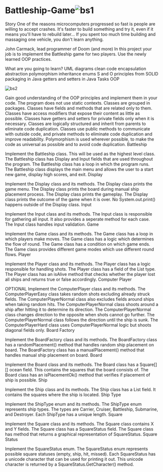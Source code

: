 # Battleship-Game![bs1](https://user-images.githubusercontent.com/70142353/137590843-d1817653-30d3-4fa5-b893-6f5bfc62de1e.jpg)



Story
One of the reasons microcomputers progressed so fast is people are willing to accept crashes. It's faster to build something and try it, even if it means you'll have to rebuild later... If you spent too much time building and massaging one vehicle, you don't learn anything.

John Carmack,
lead programmer of Doom (and more)
In this project your job is to implement the Battleship game for two players. Use the newly learned OOP practices.

What are you going to learn?
UML diagrams
clean code
encapsulation
abstraction
polymorphism
inheritance
enums
S and O principles from SOLID
packaging in Java
getters and setters in Java
Tasks
OOP

![bs2](https://user-images.githubusercontent.com/70142353/137590859-e6ee381f-7a7a-468c-a4a0-052df745062f.jpg)




Gain good understanding of the OOP principles and implement them in your code.
The program does not use static contexts.
Classes are grouped in packages.
Classes have fields and methods that are related only to them.
Classes have access modifiers that expose their content as little as possible.
Classes have getters and setters for private fields only when it is necessary.
Classes are logically structured and inherit from parents to eliminate code duplication.
Classes use public methods to communicate with outside code, and private methods to eliminate code duplication and improve readability.
Polymorphism is used wherever possible, to make the code as universal as possible and to avoid code duplication.
Battleship

Implement the Battleship class. This will be used as the highest level class.
The Battleship class has Display and Input fields that are used throughout the program.
The Battleship class has a loop in which the program runs.
The Battleship class displays the main menu and allows the user to a start new game, display high scores, and exit.
Display

Implement the Display class and its methods.
The Display class prints the game menu.
The Display class prints the board during manual ship placement process.
The Display class prints the gameplay.
The Display class prints the outcome of the game when it is over.
No System.out.print() happens outside of the Display class.
Input

Implement the Input class and its methods.
The Input class is responsible for gathering all input. It also provides a seperate method for each case.
The Input class handles input validation.
Game

Implement the Game class and its methods.
The Game class has a loop in which players make moves.
The Game class has a logic which determines the flow of round.
The Game class has a condition on which game ends.
The Game class provides different game modes which use different round flows.
Player

Implement the Player class and its methods.
The Player class has a logic responsible for handling shots.
The Player class has a field of the List<Ship> type.
The Player class has an isAlive method that checks whether the player lost all ships and returns true or false accordingly.
Computer Player

OPTIONAL Implement the ComputerPlayer class and its methods.
The ComputerPlayerEasy class takes random shots excluding already struck fields.
The ComputerPlayerNormal class also excludes fields around ships when taking random hits.
The ComputerPlayerNormal class shoots around a ship after hitting it to determine its direction.
The ComputerPlayerNormal class changes direction to the opposite when shots cannot go further.
The ComputerPlayerNormal class follows the direction until the ship is sunk.
The ComputerPlayerHard class uses ComputerPlayerNormal logic but shoots diagonal fields only.
Board Factory

Implement the BoardFactory class and its methods.
The BoardFactory class has a randomPlacement() method that handles random ship placement on board.
The BoardFactory class has a manualPlacement() method that handles manual ship placement on board.
Board

Implement the Board class and its methods.
The Board class has a Square[][] ocean field. This contains the squares that the board consists of.
The Board class has an isPlacementOk() method that verifies if placement of ship is possible.
Ship

Implement the Ship class and its methods.
The Ship class has a List<Square> field. It contains the squares where the ship is located.
Ship Type

Implement the ShipType enum and its methods.
The ShipType enum represents ship types. The types are Carrier, Cruiser, Battleship, Submarine, and Destroyer.
Each ShipType has a unique length.
Square

Implement the Square class and its methods.
The Square class contains X and Y fields.
The Square class has a SquareStatus field.
The Square class has method that returns a graphical representation of SquareStatus.
Square Status

Implement the SquareStatus enum.
The SquareStatus enum represents possible square statuses (empty, ship, hit, missed).
Each SquareStatus has a unicode character that can be used for printing it out. This unicode character is returned by a SquareStatus.GetCharacter() method.
